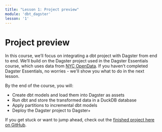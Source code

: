 ```yaml
---
title: "Lesson 1: Project preview"
module: 'dbt_dagster'
lesson: '1'
---
```


# Project preview

In this course, we’ll focus on integrating a dbt project with Dagster from end to end. We’ll build on the Dagster project used in the Dagster Essentials course, which uses data from [NYC OpenData](https://opendata.cityofnewyork.us/). If you haven’t completed Dagster Essentials, no worries - we'll show you what to do in the next lesson.

By the end of the course, you will:

- Create dbt models and load them into Dagster as assets
- Run dbt and store the transformed data in a DuckDB database
- Apply partitions to incremental dbt models
- Deploy the Dagster project to Dagster+

If you get stuck or want to jump ahead, check out the [finished project here on GitHub](https://github.com/dagster-io/project-dagster-university/tree/module/dagster-and-dbt).